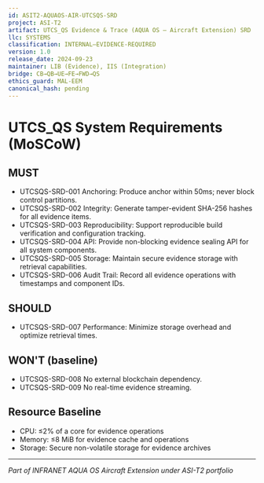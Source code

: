 ```yaml
---
id: ASIT2-AQUAOS-AIR-UTCSQS-SRD
project: ASI-T2
artifact: UTCS_QS Evidence & Trace (AQUA OS — Aircraft Extension) SRD
llc: SYSTEMS
classification: INTERNAL–EVIDENCE-REQUIRED
version: 1.0
release_date: 2024-09-23
maintainer: LIB (Evidence), IIS (Integration)
bridge: CB→QB→UE→FE→FWD→QS
ethics_guard: MAL-EEM
canonical_hash: pending
---
```


# UTCS_QS System Requirements (MoSCoW)

## MUST

- UTCSQS-SRD-001 Anchoring: Produce anchor within 50ms; never block control partitions.
- UTCSQS-SRD-002 Integrity: Generate tamper-evident SHA-256 hashes for all evidence items.
- UTCSQS-SRD-003 Reproducibility: Support reproducible build verification and configuration tracking.
- UTCSQS-SRD-004 API: Provide non-blocking evidence sealing API for all system components.
- UTCSQS-SRD-005 Storage: Maintain secure evidence storage with retrieval capabilities.
- UTCSQS-SRD-006 Audit Trail: Record all evidence operations with timestamps and component IDs.

## SHOULD

- UTCSQS-SRD-007 Performance: Minimize storage overhead and optimize retrieval times.

## WON'T (baseline)

- UTCSQS-SRD-008 No external blockchain dependency.
- UTCSQS-SRD-009 No real-time evidence streaming.

## Resource Baseline

- CPU: ≤2% of a core for evidence operations
- Memory: ≤8 MiB for evidence cache and operations
- Storage: Secure non-volatile storage for evidence archives

---

*Part of INFRANET AQUA OS Aircraft Extension under ASI-T2 portfolio*